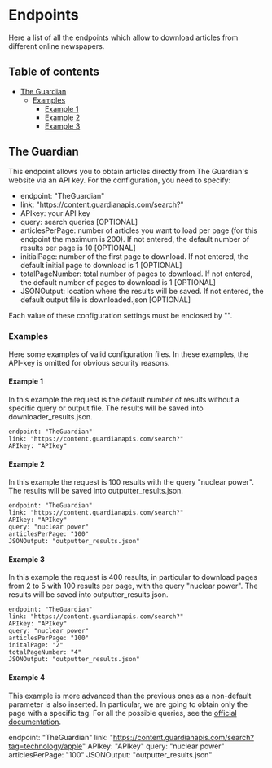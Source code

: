 # Endpoints
Here a list of all the endpoints which allow to download articles from different online newspapers.

## Table of contents
- [The Guardian](#The_Guardian)
    - [Examples](#Examples)
        - [Example 1](#Example_1)
        - [Example 2](#Example_2)
        - [Example 3](#Example_3)

## The Guardian
This endpoint allows you to obtain articles directly from The Guardian's website via an API key. For the configuration, you need to specify:

- endpoint: "TheGuardian"
- link: "https://content.guardianapis.com/search?"
- APIkey: your API key
- query: search queries [OPTIONAL]
- articlesPerPage: number of articles you want to load per page (for this endpoint the maximum is 200). If not entered, the default number of results per page is 10 [OPTIONAL]
- initialPage: number of the first page to download. If not entered, the default initial page to download is 1 [OPTIONAL]
- totalPageNumber: total number of pages to download. If not entered, the default number of pages to download is 1 [OPTIONAL]
- JSONOutput: location where the results will be saved. If not entered, the default output file is downloaded.json [OPTIONAL]

Each value of these configuration settings must be enclosed by "".

### Examples
Here some examples of valid configuration files. In these examples, the API-key is omitted for obvious security reasons.

#### Example 1
In this example the request is the default number of results without a specific query or output file. The results will be saved into downloader_results.json.

    endpoint: "TheGuardian"
    link: "https://content.guardianapis.com/search?"
    APIkey: "APIkey"

#### Example 2
In this example the request is 100 results with the query "nuclear power". The results will be saved into outputter_results.json.

    endpoint: "TheGuardian"
    link: "https://content.guardianapis.com/search?"
    APIkey: "APIkey"
    query: "nuclear power"
    articlesPerPage: "100"
    JSONOutput: "outputter_results.json"

#### Example 3
In this example the request is 400 results, in particular to download pages from 2 to 5 with 100 results per page, with the query "nuclear power". The results will be saved into outputter_results.json.

    endpoint: "TheGuardian"
    link: "https://content.guardianapis.com/search?"
    APIkey: "APIkey"
    query: "nuclear power"
    articlesPerPage: "100"
    initalPage: "2"
    totalPageNumber: "4"
    JSONOutput: "outputter_results.json"

#### Example 4
This example is more advanced than the previous ones as a non-default parameter is also inserted. In particular, we are going to obtain only the page with a specific tag. For all the possible queries, see the [official documentation](https://open-platform.theguardian.com/documentation/).

  endpoint: "TheGuardian"
  link: "https://content.guardianapis.com/search?tag=technology/apple"
  APIkey: "APIkey"
  query: "nuclear power"
  articlesPerPage: "100"
  JSONOutput: "outputter_results.json"
